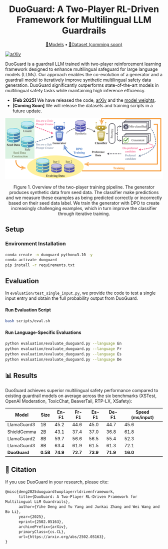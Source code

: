 <div align="center">

<h1>DuoGuard: A Two-Player RL-Driven Framework for Multilingual LLM Guardrails</h1>

<p align="center">
  <a href="https://huggingface.co/collections/DuoGuard/duoguard-models-67a29ad8bd579a404e504d21">🤗Models</a> • 
  <a href="">🤗Dataset (comming soon)</a>
</p>

</div>

[![arXiv](https://img.shields.io/badge/arXiv-2402.12345-b31b1b.svg)](https://arxiv.org/abs/2502.05163) 

DuoGuard is a guardrail LLM trained with two-player reinforcement learning framework designed to enhance multilingual safeguard for large language models (LLMs). Our approach enables the co-evolution of a generator and a guardrail model to iteratively improve synthetic multilingual safety data generation. DuoGuard significantly outperforms state-of-the-art models in multilingual safety tasks while maintaining high inference efficiency.

- **[Feb 2025]** We have released the code, [arXiv](https://arxiv.org/abs/2502.05163) and the [model weights](https://huggingface.co/DuoGuard/DuoGuard-0.5B).
- **[Coming Soon]** We will release the datasets and training scripts in a future update.

<p align="center">
<img src="./figures/gen-guard-demo.png" width="600">
</p>

<p align="center">
Figure 1. Overview of the two-player training pipeline. The generator produces synthetic data from seed data. The classifier make predictions and we measure these examples as being predicted correctly or incorrectly based on their seed data label. We train the generator with DPO to create increasingly challenging examples, which in turn improve the classifier through iterative training.
</p>

## Setup
### Environment Installation
```bash
conda create -n duoguard python=3.10 -y
conda activate duoguard
pip install -r requirements.txt
```

## Evaluation
In `evaluation/test_single_input.py`, we provide the code to test a single input entry and obtain the full probability output from DuoGuard. 
#### Run Evaluation Script
```bash
bash scripts/eval.sh
```

#### Run Language-Specific Evaluations
```bash
python evaluation/evaluate_duoguard.py --language En
python evaluation/evaluate_duoguard.py --language Fr
python evaluation/evaluate_duoguard.py --language Es
python evaluation/evaluate_duoguard.py --language De
```

## 📊 Results
DuoGuard achieves superior multilingual safety performance compared to existing guardrail models on average across the six benchmarks (XSTest, OpenAI Moderation, ToxicChat, BeaverTail, RTP-LX, XSafety):

| Model            | Size  | En-F1 | Fr-F1 | Es-F1 | De-F1 | Speed (ms/input) |
|-----------------|------|------|------|------|------|-----------------|
| LlamaGuard3    | 1B   | 45.2 | 44.6 | 45.0 | 44.7 | 45.6          |
| ShieldGemma    | 2B   | 43.1 | 37.4 | 37.0 | 36.8 | 61.8          |
| LlamaGuard2    | 8B   | 59.7 | 56.6 | 56.5 | 55.4 | 52.3          |
| LlamaGuard3    | 8B   | 63.4 | 61.9 | 61.5 | 61.3 | 72.1          |
| **DuoGuard**    | **0.5B** | **74.9** | **72.7** | **73.9** | **71.9** | **16.0**        |

## 📄 Citation
If you use DuoGuard in your research, please cite:
```
@misc{deng2025duoguardtwoplayerrldrivenframework,
      title={DuoGuard: A Two-Player RL-Driven Framework for Multilingual LLM Guardrails}, 
      author={Yihe Deng and Yu Yang and Junkai Zhang and Wei Wang and Bo Li},
      year={2025},
      eprint={2502.05163},
      archivePrefix={arXiv},
      primaryClass={cs.CL},
      url={https://arxiv.org/abs/2502.05163}, 
}
```

